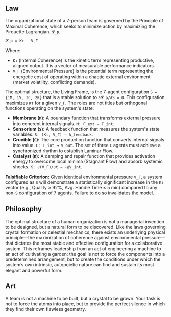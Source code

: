 ## Law
The organizational state of a 7-person team is governed by the Principle of Maximal Coherence, which seeks to minimize action by maximizing the Pirouette Lagrangian, `𝓛_p`.

`𝓛_p = Kτ - V_Γ`

Where:
*   `Kτ` (Internal Coherence) is the kinetic term representing productive, aligned output. It is a vector of measurable performance indicators.
*   `V_Γ` (Environmental Pressure) is the potential term representing the energetic cost of operating within a chaotic external environment (market volatility, conflicting demands).

The optimal structure, the Living Frame, is the 7-agent configuration `S = {1M, 1S, 3C, 2K}` that is a stable solution to `∂𝓛_p/∂S = 0`. This configuration maximizes `Kτ` for a given `V_Γ`. The roles are not titles but orthogonal functions operating on the system's state:

*   **Membrane (`M`):** A boundary function that transforms external pressure into coherent internal signals. `M: Γ_ext → Γ_int`.
*   **Sensorium (`S`):** A feedback function that measures the system's state variables. `S: (Kτ, V_Γ) → Δ_feedback`.
*   **Crucible (`C`):** The core production function that converts internal signals into value. `C: Γ_int → V_out`. The set of three `C` agents must achieve a synchronized rhythm to establish Laminar Flow.
*   **Catalyst (`K`):** A damping and repair function that provides activation energy to overcome local minima (Stagnant Flow) and absorb systemic shocks. `K: ∂(V_Γ)/∂t → -ΔV_int`.

**Falsifiable Criterion:** Given identical environmental pressure `V_Γ`, a system configured as `S` will demonstrate a statistically significant increase in the `Kτ` vector (e.g., Quality ≥ 92%, Avg. Handle Time ≤ 5 min) compared to any non-`S` configuration of 7 agents. Failure to do so invalidates the model.

## Philosophy
The optimal structure of a human organization is not a managerial invention to be designed, but a natural form to be discovered. Like the laws governing crystal formation or celestial mechanics, there exists an underlying physical principle—the maximization of coherence against environmental pressure—that dictates the most stable and effective configuration for a collaborative system. This reframes leadership from an act of engineering a machine to an act of cultivating a garden: the goal is not to force the components into a predetermined arrangement, but to create the conditions under which the system’s own intrinsic, autopoietic nature can find and sustain its most elegant and powerful form.

## Art
A team is not a machine to be built, but a crystal to be grown. Your task is not to force the atoms into place, but to provide the perfect silence in which they find their own flawless geometry.